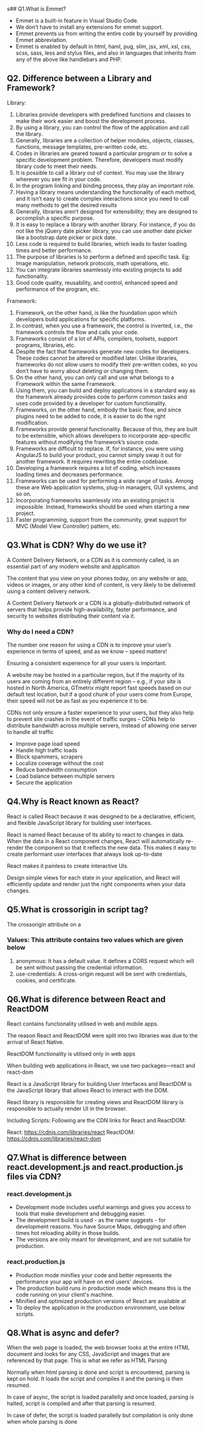 s## Q1.What is Emmet?
- Emmet is a built-in feature in Visual Studio Code. 
- We don’t have to install any extensions for emmet support.
- Emmet prevents us from writing the entire code by yourself by providing Emmet abbreviation.
- Emmet is enabled by default in html, haml, pug, slim, jsx, xml, xsl, css, scss, sass, less and stylus files, and also in languages that inherits from any of the above like handlebars and PHP.

## Q2. Difference between a Library and Framework?
Library:
1. Libraries provide developers with predefined functions and classes to make their work easier and boost the development process.
2. By using a library, you can control the flow of the application and call the library.
3. Generally, libraries are a collection of helper modules, objects, classes, functions, message templates, pre-written code, etc.
4. Codes in libraries are geared toward a particular program or to solve a specific development problem. Therefore, developers must modify library code to meet their needs.
5. It is possible to call a library out of context. You may use the library wherever you see fit in your code.
6. In the program linking and binding process, they play an important role.
7. Having a library means understanding the functionality of each method, and it isn’t easy to create complex interactions since you need to call many methods to get the desired results
8. Generally, libraries aren’t designed for extensibility; they are designed to accomplish a specific purpose.
9. It is easy to replace a library with another library. For instance, if you do not like the jQuery date picker library, you can use another date picker like a bootstrap date picker or pick date.
10. Less code is required to build libraries, which leads to faster loading times and better performance.
11. The purpose of libraries is to perform a defined and specific task. Eg: Image manipulation, network protocols, math operations, etc.
12. You can integrate libraries seamlessly into existing projects to add functionality. 
13. Good code quality, reusability, and control, enhanced speed and performance of the program, etc.

Framework:
1. Framework, on the other hand, is like the foundation upon which developers build applications for specific platforms.
2. In contrast, when you use a framework, the control is inverted, i.e., the framework controls the flow and calls your code.
3. Frameworks consist of a lot of APIs, compilers, toolsets, support programs, libraries, etc.
4. Despite the fact that frameworks generate new codes for developers. These codes cannot be altered or modified later. Unlike libraries, frameworks do not allow users to modify their pre-written codes, so you don’t have to worry about deleting or changing them.
5. On the other hand, you can only call and use what belongs to a Framework within the same Framework. 
6. Using them, you can build and deploy applications in a standard way as the framework already provides code to perform common tasks and uses code provided by a developer for custom functionality.
7. Frameworks, on the other hand, embody the basic flow, and since plugins need to be added to code, it is easier to do the right modification.
8. Frameworks provide general functionality. Because of this, they are built to be extensible, which allows developers to incorporate app-specific features without modifying the framework’s source code.
9. Frameworks are difficult to replace. If, for instance, you were using AngularJS to build your product, you cannot simply swap it out for another framework. It requires rewriting the entire codebase.
10. Developing a framework requires a lot of coding, which increases loading times and decreases performance.
11. Frameworks can be used for performing a wide range of tasks. Among these are Web application systems, plug-in managers, GUI systems, and so on.
12. Incorporating frameworks seamlessly into an existing project is impossible. Instead, frameworks should be used when starting a new project.
13. Faster programming, support from the community, great support for MVC (Model View Controller) pattern, etc.


## Q3.What is CDN? Why do we use it?
A Content Delivery Network, or a CDN as it is commonly called, is an essential part of any modern website and application

The content that you view on your phones today, on any website or app, videos or images, or any other kind of content, is very likely to be delivered using a content delivery network.

A Content Delivery Network or a CDN is a globally-distributed network of servers that helps provide high-availability, faster performance, and security to websites distributing their content via it.

### Why do I need a CDN?
The number one reason for using a CDN is to improve your user’s experience in terms of speed, and as we know – speed matters!

Ensuring a consistent experience for all your users is important.

A website may be hosted in a particular region, but if the majority of its users are coming from an entirely different region – e.g., if your site is hosted in North America, GTmetrix might report fast speeds based on our default test location, but if a good chunk of your users come from Europe, their speed will not be as fast as you experience it to be.

CDNs not only ensure a faster experience to your users, but they also help to prevent site crashes in the event of traffic surges – CDNs help to distribute bandwidth across multiple servers, instead of allowing one server to handle all traffic

- Improve page load speed
- Handle high traffic loads
- Block spammers, scrapers
- Localize coverage without the cost
- Reduce bandwidth consumption
- Load balance between multiple servers
- Secure the application


## Q4.Why is React known as React?
React is called React because it was designed to be a declarative, efficient, and flexible JavaScript library for building user interfaces.

React is named React because of its ability to react to changes in data. When the data in a React component changes, React will automatically re-render the component so that it reflects the new data. This makes it easy to create performant user interfaces that always look up-to-date

React makes it painless to create interactive UIs.

Design simple views for each state in your application, and React will efficiently update and render just the right components when your data changes.

## Q5.What is crossorigin in script tag?
The crossorigin attribute on a <script> tag specifies that CORS is supported when loading an external script file from a third party server or domain.

The purpose of crossorigin attribute is used to share the resources from one domain to another domain.

Basically, it is used to handle the CORS request.

It is used to handle the CORS request that checks whether it is safe to allow for sharing the resources from other domains

CORS is a standard mechanism used to retrieve files from other domains.

### Using crossorigin
- The crossorigin attribute specifies that the script element supports CORS.
- CORS stands for Cross Origin Resource Sharing.
- CORS is a standard mechanism to retrieve files from a third party domain or server.
- If specified, the script file request will be sent with or without credentials.
- This attribute is only relevant when the script is retrieved from a third party server. Do not use this attribute when these files are on your own server.

<script type="text/javascript" src="my_script.js" crossorigin="anonymous"></script>

### Values: This attribute contains two values which are given below

1. anonymous: It has a default value. It defines a CORS request which will be sent without passing the credential information.
2. use-credentials: A cross-origin request will be sent with credentials, cookies, and certificate.

## Q6.What is diference between React and ReactDOM
React contains functionality utilised in web and mobile apps.

The reason React and ReactDOM were split into two libraries was due to the arrival of React Native. 

ReactDOM functionality is utilised only in web apps

When building web applications in React, we use two packages—react and react-dom

React is a JavaScript library for building User Interfaces and ReactDOM is the JavaScript library that allows React to interact with the DOM.

React library is responsible for creating views and ReactDOM library is responsible to actually render UI in the browser.

Including Scripts: Following are the CDN links for React and ReactDOM:

React: https://cdnjs.com/libraries/react
ReactDOM: https://cdnjs.com/libraries/react-dom

<script crossorigin src="https://unpkg.com/react@17/umd/react.development.js"></script>

<script crossorigin src="https://unpkg.com/react-dom@17/umd/react-dom.development.js"></script>

## Q7.What is difference between react.development.js and react.production.js files via CDN?

### react.development.js
- Development mode includes useful warnings and gives you access to tools that make development and debugging easier.
- The development build is used - as the name suggests - for development reasons. You have Source Maps, debugging and often times hot reloading ability in those builds.
- The versions are only meant for development, and are not suitable for production. 
<script crossorigin src="https://unpkg.com/react@18/umd/react.development.js"></script>

<script crossorigin src="https://unpkg.com/react-dom@18/umd/react-dom.development.js"></script>

### react.production.js
- Production mode minifies your code and better represents the performance your app will have on end users' devices.
- The production build runs in production mode which means this is the code running on your client's machine.
- Minified and optimized production versions of React are available at
- To deploy the application in the production environment, use below scripts.

<script crossorigin src="https://unpkg.com/react@18/umd/react.production.min.js"></script>

<script crossorigin src="https://unpkg.com/react-dom@18/umd/react-dom.production.min.js"></script>

## Q8.What is async and defer?

When the web page is loaded, the web browser looks at the entire HTML document and looks for any CSS, JavaScript and images that are referenced by that page. This is what we refer as HTML Parsing

Normally when html parsing is done and script is encountered, parsing is kept on hold. It loads the script and compiles it and the parsing is then resumed.

In case of async, the script is loaded parallelly and once loaded, parsing is halted, script is compiled and after that parsing is resumed.

In case of defer, the script is loaded parallelly but compilation is only done when whole parsing is done
